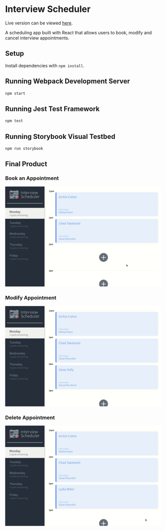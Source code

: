 # Interview Scheduler

Live version can be viewed [here](https://production--scheduler-arismink.netlify.app/).

A scheduling app built with React that allows users to book, modify and cancel interview appointments.

## Setup

Install dependencies with `npm install`.

## Running Webpack Development Server

```sh
npm start
```

## Running Jest Test Framework

```sh
npm test
```

## Running Storybook Visual Testbed

```sh
npm run storybook
```


## Final Product

### Book an Appointment
![book-appt](https://github.com/arismink/scheduler/blob/master/docs/scheduler%20-%20add%20appointment.gif)

### Modify Appointment
![modify-appt](https://github.com/arismink/scheduler/blob/master/docs/scheduler%20-%20modify%20appointment.gif)

### Delete Appointment
![delete-appt](https://github.com/arismink/scheduler/blob/master/docs/scheduler%20-%20delete%20appointment.gif)